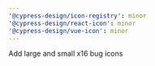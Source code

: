```yaml
---
'@cypress-design/icon-registry': minor
'@cypress-design/react-icon': minor
'@cypress-design/vue-icon': minor
---
```


Add large and small x16 bug icons
